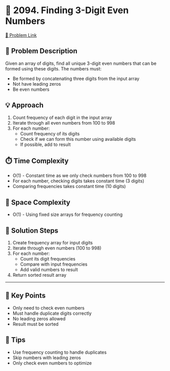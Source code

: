 # 🎯 2094. Finding 3-Digit Even Numbers

[🔗 Problem Link](https://leetcode.com/problems/finding-3-digit-even-numbers/)

## 📝 Problem Description
Given an array of digits, find all unique 3-digit even numbers that can be formed using these digits. The numbers must:
- Be formed by concatenating three digits from the input array
- Not have leading zeros
- Be even numbers

## 💡 Approach
1. Count frequency of each digit in the input array
2. Iterate through all even numbers from 100 to 998
3. For each number:
   - Count frequency of its digits
   - Check if we can form this number using available digits
   - If possible, add to result

## ⏱️ Time Complexity
- O(1) - Constant time as we only check numbers from 100 to 998
- For each number, checking digits takes constant time (3 digits)
- Comparing frequencies takes constant time (10 digits)

## 🧠 Space Complexity
- O(1) - Using fixed size arrays for frequency counting

## 🎯 Solution Steps
1. Create frequency array for input digits
2. Iterate through even numbers (100 to 998)
3. For each number:
   - Count its digit frequencies
   - Compare with input frequencies
   - Add valid numbers to result
4. Return sorted result array

---

## 🎯 Key Points
- Only need to check even numbers
- Must handle duplicate digits correctly
- No leading zeros allowed
- Result must be sorted

## 🚀 Tips
- Use frequency counting to handle duplicates
- Skip numbers with leading zeros
- Only check even numbers to optimize
